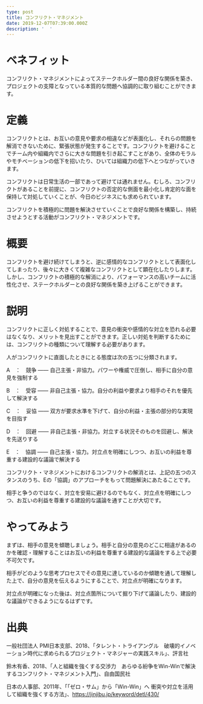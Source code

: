 ```yaml
---
type: post
title: コンフリクト・マネジメント
date: 2019-12-07T07:39:00.000Z
description: '  '
---
```

# ベネフィット

コンフリクト・マネジメントによってステークホルダー間の良好な関係を築き、プロジェクトの支障となっている本質的な問題へ協調的に取り組むことができます。

# 定義

コンフリクトとは、お互いの意見や要求の相違などが表面化し、それらの問題を解消できないために、緊張状態が発生することです。コンフリクトを避けることでチーム内や組織内でさらに大きな問題を引き起こすことがあり、全体のモラルやモチベーションの低下を招いたり、ひいては組織力の低下へとつながっていきます。

コンフリクトは日常生活の一部であって避けては通れません。むしろ、コンフリクトがあることを前提に、コンフリクトの否定的な側面を最小化し肯定的な面を保持して対処していくことが、今日のビジネスにも求められています。

コンフリクトを積極的に問題を解決させていくことで良好な関係を構築し、持続させようとする活動がコンフリクト・マネジメントです。

# 概要

コンフリクトを避け続けてしまうと、逆に感情的なコンフリクトとして表面化してしまったり、後々に大きくて複雑なコンフリクトとして顕在化したりします。しかし、コンフリクトの積極的な解消により、パフォーマンスの高いチームに活性化させ、ステークホルダーとの良好な関係を築き上げることができます。

# 説明

コンフリクトに正しく対処することで、意見の衝突や感情的な対立を恐れる必要はなくなり、メリットを見出すことができます。正しい対処を判断するためには、コンフリクトの種類について理解する必要があります。

人がコンフリクトに直面したときにとる態度は次の五つに分類されます。

A　：　競争 ―― 自己主張・非協力。パワーや権威で圧倒し、相手に自分の意見を強制する

B　：　受容 ―― 非自己主張・協力。自分の利益や要求より相手のそれを優先して解決する

C　：　妥協 ―― 双方が要求水準を下げて、自分の利益・主張の部分的な実現を目指す

D　：　回避 ―― 非自己主張・非協力。対立する状況そのものを回避し、解決を先送りする

E　：　協調 ―― 自己主張・協力。対立点を明確にしつつ、お互いの利益を尊重する建設的な議論で解決する

コンフリクト・マネジメントにおけるコンフリクトの解消とは、上記の五つのスタンスのうち、Eの「協調」のアプローチをもって問題解決にあたることです。

相手と争うのではなく、対立を安易に避けるのでもなく、対立点を明確にしつつ、お互いの利益を尊重する建設的な議論を通すことが大切です。

# やってみよう

まずは、相手の意見を傾聴しましょう。相手と自分の意見のどこに相違があるのかを確認・理解することはお互いの利益を尊重する建設的な議論をする上で必要不可欠です。

相手がどのような思考プロセスでその意見に達しているのか傾聴を通して理解した上で、自分の意見を伝えるようにすることで、対立点が明確になります。

対立点が明確になった後は、対立点箇所について掘り下げて議論したり、建設的な議論ができるようになるはずです。

# 出典

一般社団法人 PMI日本支部、2018、「タレント・トライアングル　破壊的イノベーション時代に求められるプロジェクト・マネジャーの実践スキル」、評言社

鈴木有香、2018、「人と組織を強くする交渉力　あらゆる紛争をWin-Winで解決するコンフリクト・マネジメント入門」、自由国民社

日本の人事部、2011年、「「ゼロ・サム」から「Win-Win」へ  衝突や対立を活用して組織を強くする方法」、https://jinjibu.jp/keyword/detl/430/
